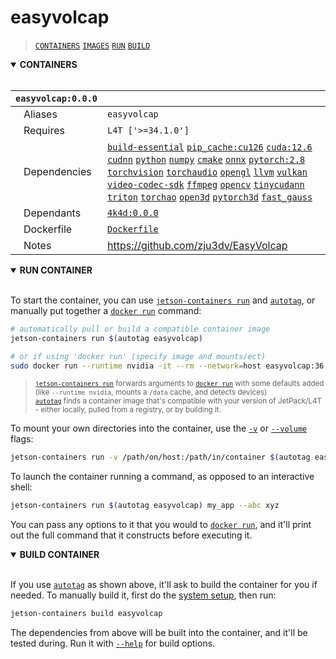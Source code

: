 # easyvolcap

> [`CONTAINERS`](#user-content-containers) [`IMAGES`](#user-content-images) [`RUN`](#user-content-run) [`BUILD`](#user-content-build)

<details open>
<summary><b><a id="containers">CONTAINERS</a></b></summary>
<br>

| **`easyvolcap:0.0.0`** | |
| :-- | :-- |
| &nbsp;&nbsp;&nbsp;Aliases | `easyvolcap` |
| &nbsp;&nbsp;&nbsp;Requires | `L4T ['>=34.1.0']` |
| &nbsp;&nbsp;&nbsp;Dependencies | [`build-essential`](/packages/build/build-essential) [`pip_cache:cu126`](/packages/cuda/cuda) [`cuda:12.6`](/packages/cuda/cuda) [`cudnn`](/packages/cuda/cudnn) [`python`](/packages/build/python) [`numpy`](/packages/numeric/numpy) [`cmake`](/packages/build/cmake/cmake_pip) [`onnx`](/packages/ml/onnx) [`pytorch:2.8`](/packages/pytorch) [`torchvision`](/packages/pytorch/torchvision) [`torchaudio`](/packages/pytorch/torchaudio) [`opengl`](/packages/multimedia/opengl) [`llvm`](/packages/build/llvm) [`vulkan`](/packages/multimedia/vulkan) [`video-codec-sdk`](/packages/multimedia/video-codec-sdk) [`ffmpeg`](/packages/multimedia/ffmpeg) [`opencv`](/packages/cv/opencv) [`tinycudann`](/packages/3d/3dvision/tinycudann) [`triton`](/packages/ml/triton) [`torchao`](/packages/pytorch/torchao) [`open3d`](/packages/3d/3dvision/open3d) [`pytorch3d`](/packages/pytorch/torch3d) [`fast_gauss`](/packages/3d/gaussian_splatting/fast_gauss) |
| &nbsp;&nbsp;&nbsp;Dependants | [`4k4d:0.0.0`](/packages/3d/gaussian_splatting/4k4d) |
| &nbsp;&nbsp;&nbsp;Dockerfile | [`Dockerfile`](Dockerfile) |
| &nbsp;&nbsp;&nbsp;Notes | https://github.com/zju3dv/EasyVolcap |

</details>

<details open>
<summary><b><a id="run">RUN CONTAINER</a></b></summary>
<br>

To start the container, you can use [`jetson-containers run`](/docs/run.md) and [`autotag`](/docs/run.md#autotag), or manually put together a [`docker run`](https://docs.docker.com/engine/reference/commandline/run/) command:
```bash
# automatically pull or build a compatible container image
jetson-containers run $(autotag easyvolcap)

# or if using 'docker run' (specify image and mounts/ect)
sudo docker run --runtime nvidia -it --rm --network=host easyvolcap:36.4.0

```
> <sup>[`jetson-containers run`](/docs/run.md) forwards arguments to [`docker run`](https://docs.docker.com/engine/reference/commandline/run/) with some defaults added (like `--runtime nvidia`, mounts a `/data` cache, and detects devices)</sup><br>
> <sup>[`autotag`](/docs/run.md#autotag) finds a container image that's compatible with your version of JetPack/L4T - either locally, pulled from a registry, or by building it.</sup>

To mount your own directories into the container, use the [`-v`](https://docs.docker.com/engine/reference/commandline/run/#volume) or [`--volume`](https://docs.docker.com/engine/reference/commandline/run/#volume) flags:
```bash
jetson-containers run -v /path/on/host:/path/in/container $(autotag easyvolcap)
```
To launch the container running a command, as opposed to an interactive shell:
```bash
jetson-containers run $(autotag easyvolcap) my_app --abc xyz
```
You can pass any options to it that you would to [`docker run`](https://docs.docker.com/engine/reference/commandline/run/), and it'll print out the full command that it constructs before executing it.
</details>
<details open>
<summary><b><a id="build">BUILD CONTAINER</b></summary>
<br>

If you use [`autotag`](/docs/run.md#autotag) as shown above, it'll ask to build the container for you if needed.  To manually build it, first do the [system setup](/docs/setup.md), then run:
```bash
jetson-containers build easyvolcap
```
The dependencies from above will be built into the container, and it'll be tested during.  Run it with [`--help`](/jetson_containers/build.py) for build options.
</details>
